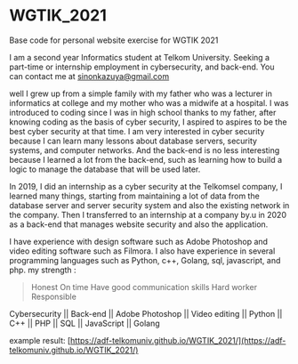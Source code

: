 # WGTIK_2021
Base code for personal website exercise for WGTIK 2021

I am a second year Informatics student at Telkom University. Seeking a part-time or internship employment in cybersecurity, and back-end. You can contact me at sinonkazuya@gmail.com 

well I grew up from a simple family with my father who was a lecturer in informatics at college and my mother who was a midwife at a hospital. I was introduced to coding since I was in high school thanks to my father, after knowing coding as the basis of cyber security, I aspired to aspires to be the best cyber security at that time. I am very interested in cyber security because I can learn many lessons about database servers, security systems, and computer networks. And the back-end is no less interesting because I learned a lot from the back-end, such as learning how to build a logic to manage the database that will be used later.

In 2019, I did an internship as a cyber security at the Telkomsel company, I learned many things, starting from maintaining a lot of data from the database server and server security system and also the existing network in the company. Then I transferred to an internship at a company by.u in 2020 as a back-end that manages website security and also the application.

I have experience with design software such as Adobe Photoshop and video editing software such as Filmora. I also have experience in several programming languages ​​such as Python, c++, Golang, sql, javascript, and php.
my strength :
> Honest
> On time
> Have good communication skills
> Hard worker
> Responsible

Cybersecurity || Back-end || Adobe Photoshop || Video editing || Python || C++ || PHP || SQL || JavaScript || Golang


example result:
[https://adf-telkomuniv.github.io/WGTIK_2021/](https://adf-telkomuniv.github.io/WGTIK_2021/)
